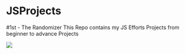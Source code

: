 # JSProjects
#1st - The Randomizer
This Repo contains my JS Efforts Projects from beginner to advance Projects 



![](Screenshot(633).png)
